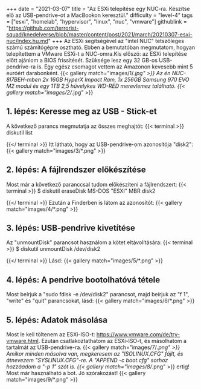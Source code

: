 +++
date = "2021-03-07"
title = "Az ESXi telepítése egy NUC-ra. Készítse elő az USB-pendrive-ot a MacBookon keresztül."
difficulty = "level-4"
tags = ["esxi", "homelab", "hypervisor", "linux", "nuc", "vmware"]
githublink = "https://github.com/terrorist-squad/knedelverse/blob/master/content/post/2021/march/20210307-esxi-nuc/index.hu.md"
+++
Az ESXi segítségével az "intel NUC" tetszőleges számú számítógépre osztható. Ebben a bemutatóban megmutatom, hogyan telepítettem a VMware ESXi-t a NUC-omra.Kis előszó: az ESXi telepítése előtt ajánlom a BIOS frissítését. Szüksége lesz egy 32 GB-os USB-pendrive-ra is. Egy egész csomagot vettem az Amazonon kevesebb mint 5 euróért darabonként.
{{< gallery match="images/1/*.jpg" >}}
Az én NUC-8I7BEH-mben 2x 16GB HyperX Impact Ram, 1x 256GB Samsung 970 EVO M2 modul és egy 1TB 2,5 hüvelykes WD-RED merevlemez található.
{{< gallery match="images/2/*.jpg" >}}

## 1. lépés: Keresse meg az USB - Stick-et
A következő parancs megmutatja az összes meghajtót:
{{< terminal >}}
diskutil list

{{</ terminal >}}
Itt látható, hogy az USB-pendrive-om azonosítója "disk2":
{{< gallery match="images/3/*.png" >}}

## 2. lépés: A fájlrendszer előkészítése
Most már a következő paranccsal tudom előkészíteni a fájlrendszert:
{{< terminal >}}
$ diskutil eraseDisk MS-DOS "ESXI" MBR disk2

{{</ terminal >}}
Ezután a Finderben is látom az azonosítót:
{{< gallery match="images/4/*.png" >}}

## 3. lépés: USB-pendrive kivetítése
Az "unmountDisk" parancsot használom a kötet eltávolítására:
{{< terminal >}}
$ diskutil unmountDisk /dev/disk2

{{</ terminal >}}
Lásd:
{{< gallery match="images/5/*.png" >}}

## 4. lépés: A pendrive bootolhatóvá tétele
Most beírjuk a "sudo fdisk -e /dev/disk2" parancsot, majd beírjuk az "f 1", "write" és "quit" parancsokat, lásd:
{{< gallery match="images/6/*.png" >}}

## 5. lépés: Adatok másolása
Most le kell töltenem az ESXi-ISO-t: https://www.vmware.com/de/try-vmware.html. Ezután csatlakoztathatom az ESXi-ISO-t, és másolhatom a tartalmát az USB-pendrive-ra.
{{< gallery match="images/7/*.png" >}}
Amikor minden másolva van, megkeresem az "ISOLINUX.CFG" fájlt, és átnevezem "SYSLINUX.CFG"-re. A "APPEND -c boot.cfg" sorhoz hozzáadom a "-p 1" szót is.
{{< gallery match="images/8/*.png" >}}
ertig! Most már használható a bot. Jó szórakozást!
{{< gallery match="images/9/*.png" >}}